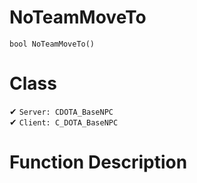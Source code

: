 # NoTeamMoveTo
```
bool NoTeamMoveTo()
```
# Class
✔ `Server: CDOTA_BaseNPC`  
✔ `Client: C_DOTA_BaseNPC`  

# Function Description

